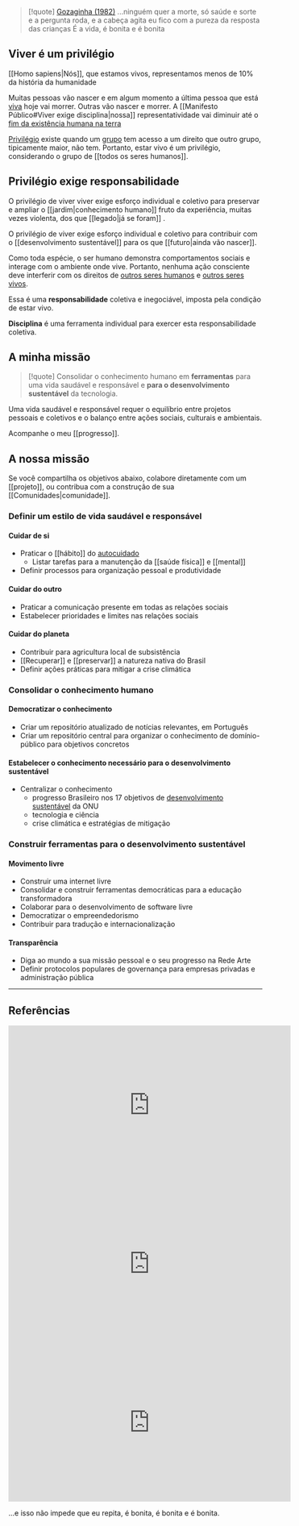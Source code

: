 
> [!quote] [Gozaginha (1982)](https://www.youtube.com/watch?v=IYZcsb706q8)
> ...ninguém quer a morte, só saúde e sorte
> e a pergunta roda, e a cabeça agita
> eu fico com a pureza da resposta das crianças
> É a vida, é bonita e é bonita


## Viver é um privilégio

[[Homo sapiens|Nós]], que estamos vivos, representamos menos de 10% da história da humanidade

Muitas pessoas vão nascer e em algum momento a última pessoa que está [viva](https://thepopulationproject.org/?mtm_campaign=2023%20All%20in%20One%20-%20USA&mtm_cid=20498872233&mtm_group=671901059688&keyword=Population%20counter&gad_source=1&gclid=EAIaIQobChMIhdXFtuyViQMVEEJIAB3Q_SrNEAAYASAAEgKXYvD_BwE) hoje vai morrer. Outras vão nascer e morrer. A [[Manifesto Público#Viver exige disciplina|nossa]] representatividade vai diminuir até o [fim da existência humana na terra](https://www.nationalgeographicbrasil.com/ciencia/2023/07/como-a-humanidade-desaparecera-o-que-a-ciencia-diz#:~:text=Em%20cerca%20de%20um%20bilh%C3%A3o,revista%20Nature%20Geoscience%20em%202021.)

[Privilégio](https://pt.wikipedia.org/wiki/Privil%C3%A9gio) existe quando um [grupo](https://www.econodata.com.br/maiores-empresas/todo-brasil) tem acesso a um direito que outro grupo, tipicamente maior, não tem. Portanto, estar vivo é um privilégio, considerando o grupo de [[todos os seres humanos]]. 


## Privilégio exige responsabilidade

O privilégio de viver viver exige esforço individual e coletivo para preservar e ampliar o [[jardim|conhecimento humano]] fruto da experiência, muitas vezes violenta, dos que [[legado|já se foram]] .

O privilégio de viver exige esforço individual e coletivo para contribuir com o [[desenvolvimento sustentável]] para os que [[futuro|ainda vão nascer]]. 

Como toda espécie, o ser humano demonstra comportamentos sociais e interage com o ambiente onde vive. Portanto, nenhuma ação consciente deve interferir com os direitos de [outros seres humanos](https://www.politize.com.br/direitos-individuais/) e [outros seres vivos](https://oeco.org.br/colunas/a-natureza-como-sujeito-de-direitos/). 

Essa é uma **responsabilidade** coletiva e inegociável, imposta pela condição de estar vivo. 

**Disciplina** é uma ferramenta individual para exercer esta responsabilidade coletiva.

## A minha missão

> [!quote] Consolidar o conhecimento humano em **ferramentas** para uma vida saudável e responsável e **para o desenvolvimento sustentável** da tecnologia.

Uma vida saudável e responsável requer o equilíbrio entre projetos pessoais e coletivos e o balanço entre ações sociais, culturais e ambientais.

Acompanhe o meu [[progresso]].

## A nossa missão

Se você compartilha os objetivos abaixo, colabore diretamente com um [[projeto]], ou contribua com  a construção de sua [[Comunidades|comunidade]].

### Definir um estilo de vida saudável e responsável

#### Cuidar de si
* Praticar o [[hábito]] do [autocuidado](https://www.instagram.com/autocuidado_comciencia/)
	* Listar tarefas para a manutenção da [[saúde física]] e [[mental]]
* Definir processos para organização pessoal e produtividade

#### Cuidar do outro
* Praticar a comunicação presente em todas as relações sociais
* Estabelecer prioridades e limites nas relações sociais

#### Cuidar do planeta
* Contribuir para agricultura local de subsistência 
* [[Recuperar]] e [[preservar]] a natureza nativa do Brasil
* Definir ações práticas para mitigar a crise climática

### Consolidar o conhecimento humano

#### Democratizar o conhecimento
* Criar um repositório atualizado de notícias relevantes, em Português
* Criar um repositório central para organizar o conhecimento de domínio-público para objetivos concretos

#### Estabelecer o conhecimento necessário para o desenvolvimento sustentável
* Centralizar o conhecimento
	* progresso Brasileiro nos 17 objetivos de [desenvolvimento sustentável](https://brasil.un.org/pt-br/sdgs) da ONU
	* tecnologia e ciência
	* crise climática e estratégias de mitigação

### Construir ferramentas para o desenvolvimento sustentável

#### Movimento livre
* Construir uma internet livre
* Consolidar e construir ferramentas democráticas para a educação transformadora 
* Colaborar para o desenvolvimento de software livre
* Democratizar o empreendedorismo
* Contribuir para tradução e internacionalização

#### Transparência
* Diga ao mundo a sua missão pessoal e o seu progresso na Rede Arte
* Definir protocolos populares de governança para empresas privadas e administração pública



---
## Referências

<iframe width="560" height="315" src="https://www.youtube.com/embed/yiVipChfHP8?si=jdjVroC2cg8fCqXH" title="YouTube video player" frameborder="0" allow="accelerometer; autoplay; clipboard-write; encrypted-media; gyroscope; picture-in-picture; web-share" referrerpolicy="strict-origin-when-cross-origin" allowfullscreen></iframe>

<iframe width="560" height="315" src="https://www.youtube.com/embed/Ef4T7DrTvmI?si=qbrpAy4ZMv4tkNuY" title="YouTube video player" frameborder="0" allow="accelerometer; autoplay; clipboard-write; encrypted-media; gyroscope; picture-in-picture; web-share" referrerpolicy="strict-origin-when-cross-origin" allowfullscreen></iframe>

<iframe width="560" height="315" src="https://www.youtube.com/embed/YCEUCBw24sU?si=XGrcQkSpzLUaA7Ub" title="YouTube video player" frameborder="0" allow="accelerometer; autoplay; clipboard-write; encrypted-media; gyroscope; picture-in-picture; web-share" referrerpolicy="strict-origin-when-cross-origin" allowfullscreen></iframe>

...e isso não impede que eu repita, é bonita, é bonita e é bonita.



